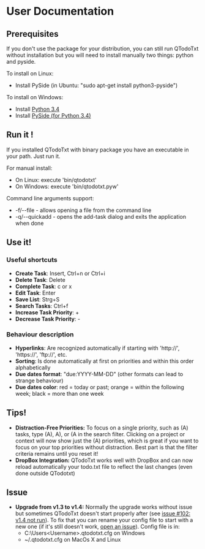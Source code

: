# User Documentation
## Prerequisites

If you don't use the package for your distribution, you can still run QTodoTxt without installation but you will need to install manually two things: python and pyside.

To install on Linux:
- Install PySide (in Ubuntu: "sudo apt-get install python3-pyside")

To install on Windows:
- Install [Python 3.4](http://www.python.org/download/)
- Install [PySide (for Python 3.4)](http://qt-project.org/wiki/PySide_Binaries_Windows)

## Run it !
If you installed QTodoTxt with binary package you have an executable in your path. Just run it.

For manual install:
* On Linux: execute 'bin/qtodotxt'
* On Windows: execute 'bin/qtodotxt.pyw'

Command line arguments support:
* -f/--file - allows opening a file from the command line
* -q/--quickadd - opens the add-task dialog and exits the application when done

## Use it!
### Useful shortcuts
* **Create Task**: Insert, Ctrl+n or Ctrl+i
* **Delete Task**: Delete
* **Complete Task**: c or x
* **Edit Task**: Enter
* **Save List**: Strg+S
* **Search Tasks**: Ctrl+f
* **Increase Task Priority**: +
* **Decrease Task Priority**: -

### Behaviour description
* **Hyperlinks**: Are recognized automatically if starting with 'http://', 'https://', 'ftp://', etc.
* **Sorting**: Is done automatically at first on priorities and within this order alphabetically
* **Due dates format**: "due:YYYY-MM-DD" (other formats can lead to strange behaviour)
* **Due dates color**: red = today or past; orange = within the following week; black = more than one week

## Tips!
* **Distraction-Free Priorities:**  To focus on a single priority, such as (A) tasks, type (A), A), or (A in the search filter.  Clicking on a project or context will now show just the (A) priorities, which is great if you want to focus on your top priorities without distraction.  Best part is that the filter criteria remains until you reset it!
* **DropBox Integration:**  QTodoTxt works well with DropBox and can now reload automatically your todo.txt file to reflect the last changes (even done outside QTodotxt)

## Issue
* **Upgrade from v1.3 to v1.4:** Normally the upgrade works without issue but sometimes QTodoTxt doesn't start properly after (see [issue #102: v1.4 not run](https://github.com/mNantern/QTodoTxt/issues/102)). To fix that you can rename your config file to start with a new one (if it's still doesn't work, [open an issue](https://github.com/mNantern/QTodoTxt/issues)). Config file is in:
    * C:\Users\<Username>.qtodotxt.cfg on Windows
    * ~/.qtodotxt.cfg on MacOs X and Linux 